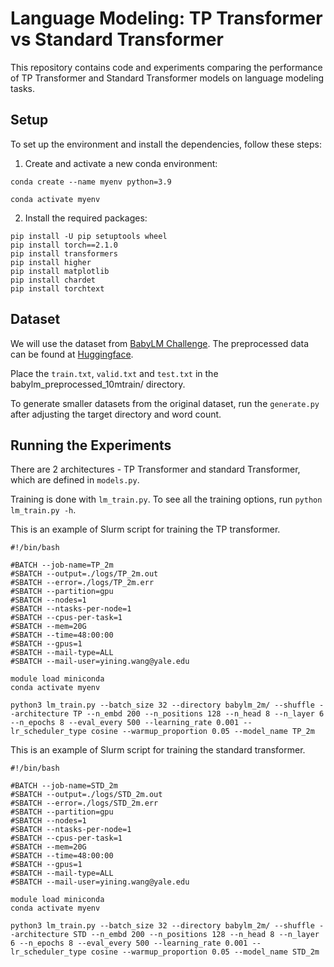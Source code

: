 # Language Modeling: TP Transformer vs Standard Transformer

This repository contains code and experiments comparing the performance of TP Transformer and Standard Transformer models on language modeling tasks.

## Setup

To set up the environment and install the dependencies, follow these steps:

1. Create and activate a new conda environment:

```
conda create --name myenv python=3.9
```
```
conda activate myenv
```

2. Install the required packages:

```
pip install -U pip setuptools wheel
pip install torch==2.1.0
pip install transformers
pip install higher
pip install matplotlib
pip install chardet
pip install torchtext
```

## Dataset
We will use the dataset from [BabyLM Challenge](https://babylm.github.io/). The preprocessed data can be found at [Huggingface](https://huggingface.co/datasets/vesteinn/babylm). 

Place the `train.txt`, `valid.txt` and `test.txt` in the babylm_preprocessed_10mtrain/ directory. 

To generate smaller datasets from the original dataset, run the `generate.py` after adjusting the target directory and word count. 

## Running the Experiments

There are 2 architectures - TP Transformer and standard Transformer, which are defined in `models.py`. 

Training is done with `lm_train.py`. To see all the training options, run `python lm_train.py -h`. 

This is an example of Slurm script for training the TP transformer. 
```
#!/bin/bash

#BATCH --job-name=TP_2m
#SBATCH --output=./logs/TP_2m.out
#SBATCH --error=./logs/TP_2m.err
#SBATCH --partition=gpu
#SBATCH --nodes=1
#SBATCH --ntasks-per-node=1
#SBATCH --cpus-per-task=1
#SBATCH --mem=20G
#SBATCH --time=48:00:00
#SBATCH --gpus=1
#SBATCH --mail-type=ALL
#SBATCH --mail-user=yining.wang@yale.edu

module load miniconda
conda activate myenv

python3 lm_train.py --batch_size 32 --directory babylm_2m/ --shuffle --architecture TP --n_embd 200 --n_positions 128 --n_head 8 --n_layer 6 --n_epochs 8 --eval_every 500 --learning_rate 0.001 --lr_scheduler_type cosine --warmup_proportion 0.05 --model_name TP_2m
```
This is an example of Slurm script for training the standard transformer. 

```
#!/bin/bash

#BATCH --job-name=STD_2m
#SBATCH --output=./logs/STD_2m.out
#SBATCH --error=./logs/STD_2m.err
#SBATCH --partition=gpu
#SBATCH --nodes=1
#SBATCH --ntasks-per-node=1
#SBATCH --cpus-per-task=1
#SBATCH --mem=20G
#SBATCH --time=48:00:00
#SBATCH --gpus=1
#SBATCH --mail-type=ALL
#SBATCH --mail-user=yining.wang@yale.edu

module load miniconda
conda activate myenv

python3 lm_train.py --batch_size 32 --directory babylm_2m/ --shuffle --architecture STD --n_embd 200 --n_positions 128 --n_head 8 --n_layer 6 --n_epochs 8 --eval_every 500 --learning_rate 0.001 --lr_scheduler_type cosine --warmup_proportion 0.05 --model_name STD_2m
```

